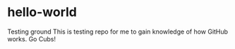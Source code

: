 # hello-world
Testing ground
This is testing repo for me to gain knowledge of how GitHub works.  Go Cubs!
